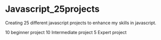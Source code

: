 # Javascript_25projects
Creating 25 different javascript projects to enhance my skills in javascript.

10 beginner project
10 Intermediate project
5 Expert project
